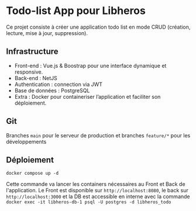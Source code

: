# Todo-list App pour Libheros

Ce projet consiste à créer une application todo list en mode CRUD (création, lecture, mise à jour, suppression).

## Infrastructure

- Front-end : Vue.js & Boostrap pour une interface dynamique et responsive.
- Back-end : NetJS
- Authentication : connection via JWT
- Base de données : PostgreSQL
- Extra : Docker pour containeriser l’application et faciliter son déploiement.

## Git

Branches `main` pour le serveur de production et branches `feature/*` pour les développements

## Déploiement

```shell
docker compose up -d
```

Cette commande va lancer les containers nécessaires au Front et Back de l'application. Le Front est disponible sur `http://localhost:8080`, le back sur `http://localhost:3000` et la DB est accessible en interne avec la commande `docker exec -it libheros-db-1 psql -U postgres -d libheros_todo`
